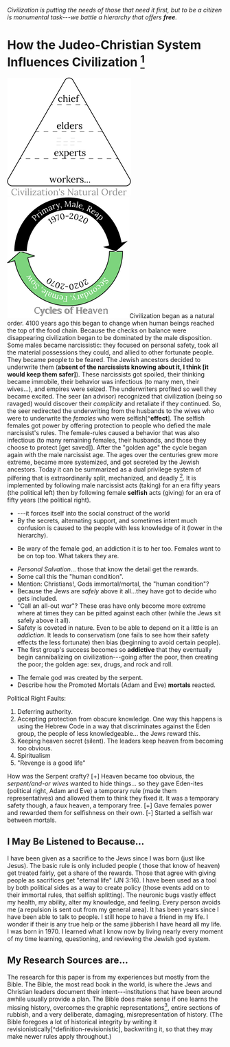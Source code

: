 [^Information]: Version: 00_2024-10-16 ; Online: <https://tinyurl.com/HJCR1> <https://bit.ly/HJCSIC>

*Civilization is putting the needs of those that need it first, but to be a citizen is monumental task---we battle a hierarchy that offers **free**.*

# How the Judeo-Christian System Influences Civilization [^Information]

![](images/05_ages-of-civilization_eden.svg)![](images/10_cycles-of-heaven.svg)Civilization began as a natural order. 4100 years ago this began to change when human beings reached the top of the food chain. Because the checks on balance were disappearing civilization began to be dominated by the male disposition. Some males became narcissistic: they focused on personal safety, took all the material possessions they could, and allied to other fortunate people. They became people to be feared. The Jewish ancestors decided to underwrite them (**absent of the narcissists knowing about it, I think [it would keep them safer]**). These narcissists got spoiled, their thinking became immobile, their behavior was infectious (to many men, their wives...), and empires were seized. The underwriters profited so well they became excited. The seer (an advisor) recognized that civilization (being so ravaged) would discover their *complicity* and retaliate if they continued. So, the seer redirected the underwriting from the husbands to the wives who were to underwrite the *females* who were selfish[^**effect**]. The selfish females got power by offering protection to people who defied the male narcissist's rules. The female-rules caused a behavior that was also infectious (to many remaining females, their husbands, and those they choose to protect [get saved]). After the "golden age" the cycle began again with the male narcissist age. The ages over the centuries grew more extreme, became more systemized, and got secreted by the Jewish ancestors. Today it can be summarized as a dual privilege system of pilfering that is extraordinarily split, mechanized, and deadly [^wars]. It is implemented by following male narcissist acts (taking) for an era fifty years (the political left) then by following female **selfish** acts (giving) for an era of fifty years (the political right).

* ---it forces itself into the social construct of the world
* By the secrets, alternating support, and sometimes intent much confusion is caused to the people with less knowledge of it (lower in the hierarchy).
+ Be wary of the female god, an addiction it is to her too. Females want to be on top too. What takers they are.
* *Personal Salvation*... those that know the detail get the rewards.
* Some call this the "human condition".
* Mention: Christians!, Gods immortal/mortal, the "human condition"?
* Because the Jews are *safely* above it all...they have got to decide who gets included.
* "Call an all-out *war*"? These eras have only become more extreme where at times they can be pitted against each other (while the Jews sit safely above it all).
* Safety is coveted in nature. Even to be able to depend on it a little is an *addiction*. It leads to conservatism (one fails to see how their safety effects the less fortunate) then bias (beginning to avoid certain people).
* The first group's success becomes so **addictive** that they eventually begin cannibalizing on civilization---going after the poor, then creating the poor; the golden age: sex, drugs, and rock and roll.
+ The female god was created by the serpent.
+ Describe how the Promoted Mortals (Adam and Eve) **mortals** reacted.
 
Political Right Faults:
1) Deferring authority.
2) Accepting protection from obscure knowledge. One way this happens is using the Hebrew Code in a way that discriminates against the Eden group, the people of less knowledgeable... the Jews reward this.
3) Keeping heaven secret (silent). The leaders keep heaven from becoming too obvious.
4) Spiritualism
5) "Revenge is a good life"

How was the Serpent crafty?
[+] Heaven became too obvious, the *serpent/and-or wives* wanted to hide things... so they gave Eden-ites (political right, Adam and Eve) a temporary rule (made them representatives) and allowed them to think they fixed it. It was a temporary safety though, a faux heaven, a temporary free.
[+] Gave females power and rewarded them for selfishness on their own.
[-] Started a selfish war between mortals.

## I May Be Listened to Because...

I have been given as a sacrifice to the Jews since I was born (just like Jesus). The basic rule is only included people ( those that know of heaven) get treated fairly, get a share of the rewards. Those that agree with giving people as sacrifices get "eternal life" (JN 3:16). I have been used as a tool by both political sides as a way to create policy (those events add on to their immortal rules, that selfish splitting). The neuronic bugs vastly effect my health, my ability, alter my knowledge, and feeling. Every person avoids me (a repulsion is sent out from my general area). It has been years since I have been able to talk to people. I still hope to have a friend in my life. I wonder if their is any true help or the same jibberish I have heard all my life. I was born in 1970. I learned what I know now by living nearly every moment of my time learning, questioning, and reviewing the Jewish god system.

## My Research Sources are...

The research for this paper is from my experiences but mostly from the Bible. The Bible, the most read book in the world, is where the Jews and Christian leaders document their intent---institutions that have been around awhile usually provide a plan. The Bible does make sense if one learns the missing history, overcomes the graphic representations[^graphic], entire sections of rubbish, and a very deliberate, damaging, misrepresentation of history. (The Bible foregoes a lot of historical integrity by writing it revisionistically[^definition-revisionistic], backwriting it, so that they may make newer rules apply throughout.)

[^effect]: This had the effect of fixing a number of immediate problems but creating a number of long-term all-female rule issues.
[^wars]: to the people that follow the underwritees who can get in literal wars with their counterparts, and to those who lack knowing of this system.
[^graphic]: Its graphicness can secret meanings that can only be tolerated by those who have abundant health (from supernatural safety).

<!-- To do
[^definition-politics]